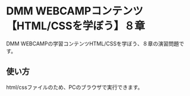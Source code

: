# DMM WEBCAMPコンテンツ【HTML/CSSを学ぼう】８章
DMM WEBCAMPの学習コンテンツHTML/CSSを学ぼう、８章の演習問題です。
## 使い方
html/cssファイルのため、PCのブラウザで実行できます。
